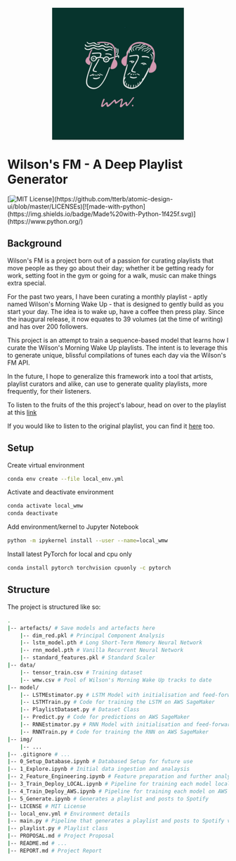 <p align="center"><img align="center" src="img/wilsons_fm.jpg" data-canonical-src="img/wilsons_fm.jpg" width="300" height="300" /></p>



# Wilson's FM - A Deep Playlist Generator

[![MIT License](https://img.shields.io/apm/l/atomic-design-ui.svg?)](https://github.com/tterb/atomic-design-ui/blob/master/LICENSEs)[![made-with-python](https://img.shields.io/badge/Made%20with-Python-1f425f.svg)](https://www.python.org/) 

## Background

Wilson's FM is a project born out of a passion for curating playlists that move people as they go about their day; whether it be getting ready for work, setting foot in the gym or going for a walk, music can make things extra special.  

For the past two years, I have been curating a monthly playlist - aptly named Wilson's Morning Wake Up - that is designed to gently build as you start your day. The idea is to wake up, have a coffee then press play. Since the inaugural release, it now equates to 39 volumes (at the time of writing) and has over 200 followers.

This project is an attempt to train a sequence-based model that learns how I curate the Wilson's Morning Wake Up playlists. The intent is to leverage this to generate unique, blissful compilations of tunes each day via the Wilson's FM API.

In the future, I hope to generalize this framework into a tool that artists, playlist curators and alike, can use to generate quality playlists, more frequently, for their listeners.

To listen to the fruits of the this project's labour, head on over to the playlist at this [link](https://open.spotify.com/playlist/7x1MY3AW3YCaHoicpiacGv?si=z5uRN003SN2fd1C7lyXBqw)

If you would like to listen to the original playlist, you can find it [here](https://open.spotify.com/playlist/2cczJrvEvS5j5oO5tf7ooP?si=lpxcB8a6TZqV6f_GLto8gw) too.

## Setup

Create virtual environment

```bash
conda env create --file local_env.yml
```

Activate and deactivate environment

```bash
conda activate local_wmw
conda deactivate
```

Add environment/kernel to Jupyter Notebook

```bash
python -m ipykernel install --user --name=local_wmw
```

Install latest PyTorch for local and cpu only

```bash
conda install pytorch torchvision cpuonly -c pytorch
```

## Structure

The project is structured like so:

```bash
.
|-- artefacts/ # Save models and artefacts here
	|-- dim_red.pkl # Principal Component Analysis
	|-- lstm_model.pth # Long Short-Term Memory Neural Network
	|-- rnn_model.pth # Vanilla Recurrent Neural Network
	|-- standard_features.pkl # Standard Scaler
|-- data/
    |-- tensor_train.csv # Training dataset
    |-- wmw.csv # Pool of Wilson's Morning Wake Up tracks to date
|-- model/
    |-- LSTMEstimator.py # LSTM Model with initialisation and feed-forward
    |-- LSTMTrain.py # Code for training the LSTM on AWS SageMaker
    |-- PlaylistDataset.py # Dataset Class
    |-- Predict.py # Code for predictions on AWS SageMaker
    |-- RNNEstimator.py # RNN Model with initialisation and feed-forward
    |-- RNNTrain.py # Code for training the RNN on AWS SageMaker
|-- img/
    |-- ...
|-- .gitignore # ...
|-- 0_Setup_Database.ipynb # Databased Setup for future use
|-- 1_Explore.ipynb # Initial data ingestion and analaysis
|-- 2_Feature_Engineering.ipynb # Feature preparation and further analysis
|-- 3_Train_Deploy_LOCAL.ipynb # Pipeline for training each model locally
|-- 4_Train_Deploy_AWS.ipynb # Pipeline for training each model on AWS SageMaker
|-- 5_Generate.ipynb # Generates a playlist and posts to Spotify
|-- LICENSE # MIT License
|-- local_env.yml # Environment details
|-- main.py # Pipeline that generates a playlist and posts to Spotify via CLI
|-- playlist.py # Playlist class
|-- PROPOSAL.md # Project Proposal
|-- README.md # ...
|-- REPORT.md # Project Report
```

